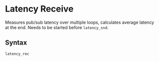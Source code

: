# Latency Receive

Measures pub/sub latency over multiple loops, calculates average latency at the end. Needs to be started before ```latency_snd```.

## Syntax

```latency_rec```
